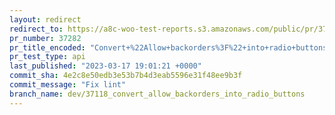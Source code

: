 ```yaml
---
layout: redirect
redirect_to: https://a8c-woo-test-reports.s3.amazonaws.com/public/pr/37282/api/index.html
pr_number: 37282
pr_title_encoded: "Convert+%22Allow+backorders%3F%22+into+radio+buttons"
pr_test_type: api
last_published: "2023-03-17 19:01:21 +0000"
commit_sha: 4e2c8e50edb3e53b7b4d3eab5596e31f48ee9b3f
commit_message: "Fix lint"
branch_name: dev/37118_convert_allow_backorders_into_radio_buttons
---
```

